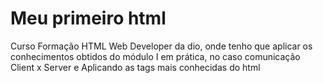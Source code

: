 # Meu primeiro html
Curso Formação HTML Web Developer da dio, onde tenho que aplicar os conhecimentos obtidos do módulo I em prática, no caso comunicação Client x Server e Aplicando as tags mais conhecidas do html
